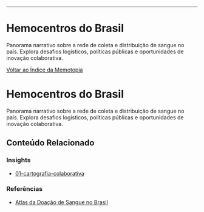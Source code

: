---
# Hemocentros do Brasil

Panorama narrativo sobre a rede de coleta e distribuição de sangue no país.
Explora desafios logísticos, políticas públicas e oportunidades de inovação colaborativa.

[Voltar ao Índice da Memotopia](../../INDEX.md)

# Hemocentros do Brasil

Panorama narrativo sobre a rede de coleta e distribuição de sangue no país.
Explora desafios logísticos, políticas públicas e oportunidades de inovação colaborativa.


## Conteúdo Relacionado

<!-- RELATED_CONTENT_START -->
### Insights
*   [01-cartografia-colaborativa](./insights/01-cartografia-colaborativa.md)
### Referências
*   [Atlas da Doação de Sangue no Brasil](./referencias/atlas-sangue.md)
<!-- RELATED_CONTENT_END -->

